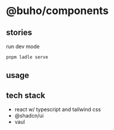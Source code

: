 # @buho/components

## stories

run dev mode

```bash
pnpm ladle serve
```

## usage

## tech stack

- react w/ typescript and tailwind css
- @shadcn/ui
- vaul
